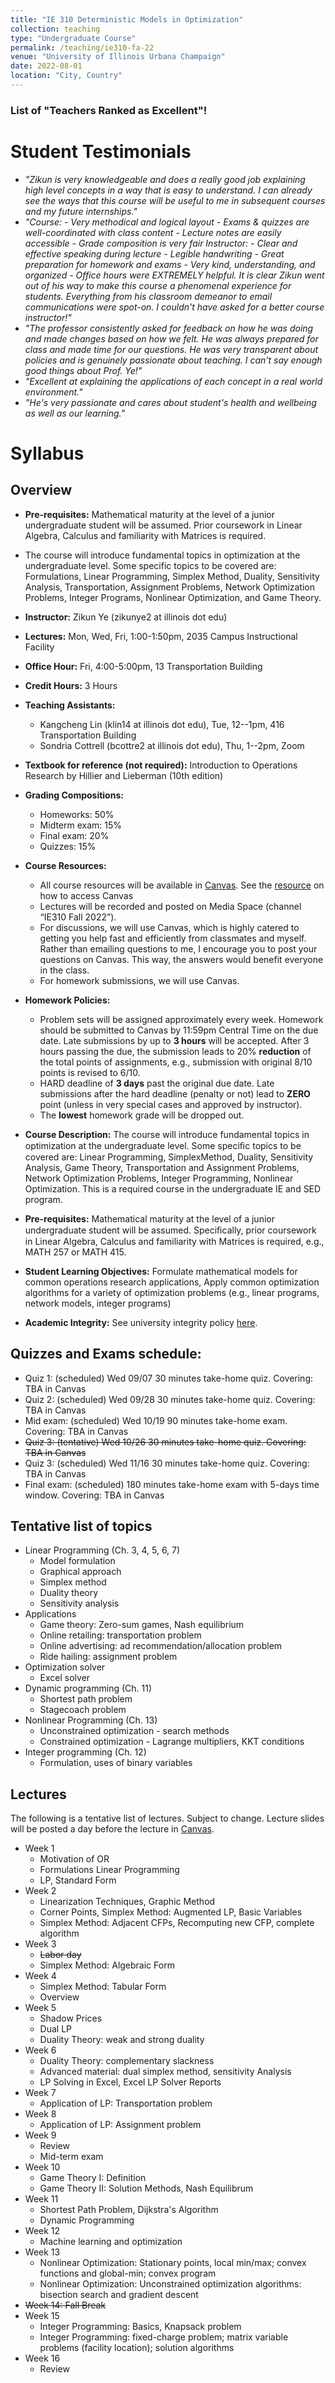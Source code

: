 ```yaml
---
title: "IE 310 Deterministic Models in Optimization"
collection: teaching
type: "Undergraduate Course"
permalink: /teaching/ie310-fa-22
venue: "University of Illinois Urbana Champaign"
date: 2022-08-01
location: "City, Country"
---
```


### List of "Teachers Ranked as Excellent"! 

# Student Testimonials
- *"Zikun is very knowledgeable and does a really good job explaining high level concepts in a way that is easy to understand. I can already see the ways that this course will be useful to me in subsequent courses and my future internships."*
- *"Course: - Very methodical and logical layout - Exams & quizzes are well-coordinated with class content - Lecture notes are easily accessible - Grade composition is very fair Instructor: - Clear and effective speaking during lecture - Legible handwriting - Great preparation for homework and exams - Very kind, understanding, and organized - Office hours were EXTREMELY helpful. It is clear Zikun went out of his way to make this course a phenomenal experience for students. Everything from his classroom demeanor to email communications were spot-on. I couldn't have asked for a better course instructor!"*
- *"The professor consistently asked for feedback on how he was doing and made changes based on how we felt. He was always prepared for class and made time for our questions. He was very transparent about policies and is genuinely passionate about teaching. I can't say enough good things about Prof. Ye!"*
- *"Excellent at explaining the applications of each concept in a real world environment."*
- *"He's very passionate and cares about student's health and wellbeing as well as our learning."*




# Syllabus 

## Overview
- **Pre-requisites:** Mathematical maturity at the level of a junior undergraduate student will be assumed. Prior coursework in Linear Algebra, Calculus and familiarity with Matrices is required.
- The course will introduce fundamental topics in optimization at the undergraduate level. Some specific topics to be covered are: Formulations, Linear Programming, Simplex Method, Duality, Sensitivity Analysis, Transportation, Assignment Problems, Network Optimization Problems, Integer Programs, Nonlinear Optimization, and Game Theory. 
- **Instructor:** Zikun Ye (zikunye2 at illinois dot edu)
- **Lectures:** Mon, Wed, Fri, 1:00-1:50pm, 2035 Campus Instructional Facility
- **Office Hour:** Fri, 4:00-5:00pm, 13 Transportation Building
- **Credit Hours:** 3 Hours
- **Teaching Assistants:** 
   * Kangcheng Lin (klin14 at illinois dot edu), Tue, 12--1pm, 416 Transportation Building
   * Sondria Cottrell (bcottre2 at illinois dot edu), Thu, 1--2pm, Zoom
- **Textbook for reference (not required):** Introduction to Operations Research by Hillier and Lieberman (10th edition)
- **Grading Compositions:**
   * Homeworks: 50% 
   * Midterm exam: 15% 
   * Final exam: 20% 
   * Quizzes: 15% 
- **Course Resources:**
   * All course resources will be available in [Canvas](https://canvas.illinois.edu). See the [resource](https://online.illinois.edu/getting-started/learning-management-systems/canvas) on how to access Canvas
   * Lectures will be recorded and posted on Media Space (channel “IE310 Fall 2022”).
   * For discussions, we will use Canvas, which is highly catered to getting you help fast and efficiently from classmates and myself. Rather than emailing questions to me, I encourage you to post your questions on Canvas. This way, the answers would benefit everyone in the class.
   * For homework submissions, we will use Canvas.

- **Homework Policies:** 
    * Problem sets will be assigned approximately every week. Homework should be submitted to Canvas by 11:59pm Central Time on the due date. Late submissions by up to **3 hours** will be accepted. After 3 hours passing the due, the submission leads to 20% **reduction** of the total points of assignments, e.g., submission with original 8/10 points is revised to 6/10.
    * HARD deadline of **3 days** past the original due date. Late submissions after the hard deadline (penalty or not) lead to **ZERO** point (unless in very special cases and approved by instructor). 
    * The **lowest** homework grade will be dropped out.

- **Course Description:** The course will introduce fundamental topics in optimization at the undergraduate level. Some speciﬁc topics to be covered are: Linear Programming, SimplexMethod, Duality, Sensitivity Analysis, Game Theory, Transportation and Assignment Problems, Network Optimization Problems, Integer Programming, Nonlinear Optimization. This is a required course in the undergraduate IE and SED program.

- **Pre-requisites:** Mathematical maturity at the level of a junior undergraduate student will be assumed. Speciﬁcally, prior coursework in Linear Algebra, Calculus and familiarity with Matrices is required, e.g., MATH 257 or MATH 415.

- **Student Learning Objectives:** Formulate mathematical models for common operations research applications, Apply common optimization algorithms for a variety of optimization problems (e.g., linear programs, network models, integer programs)

- **Academic Integrity:** See university integrity policy [here](https://studentcode.illinois.edu/article1/part4/1-401/).

## Quizzes and Exams schedule:
* Quiz 1: (scheduled) Wed 09/07 30 minutes take-home quiz. Covering: TBA in Canvas
* Quiz 2: (scheduled) Wed 09/28 30 minutes take-home quiz. Covering: TBA in Canvas 
* Mid exam: (scheduled) Wed 10/19 90 minutes take-home exam. Covering: TBA in Canvas
* <s>Quiz 3: (tentative) Wed 10/26 30 minutes take-home quiz. Covering: TBA in Canvas </s>
* Quiz 3: (scheduled) Wed 11/16 30 minutes take-home quiz. Covering: TBA in Canvas 
* Final exam: (scheduled) 180 minutes take-home exam with 5-days time window. Covering: TBA in Canvas


## Tentative list of topics

* Linear Programming (Ch. 3, 4, 5, 6, 7)
    * Model formulation
    * Graphical approach
    * Simplex method
    * Duality theory
    * Sensitivity analysis
* Applications
    * Game theory: Zero-sum games, Nash equilibrium 
    * Online retailing: transportation problem
    * Online advertising: ad recommendation/allocation problem
    * Ride hailing: assignment problem
* Optimization solver
    * Excel solver
* Dynamic programming (Ch. 11)
    * Shortest path problem
    * Stagecoach problem
* Nonlinear Programming (Ch. 13)
    * Unconstrained optimization - search methods
    * Constrained optimization - Lagrange multipliers, KKT conditions
* Integer programming (Ch. 12)
    * Formulation, uses of binary variables



## Lectures
The following is a tentative list of lectures. Subject to change. Lecture slides will be posted a day before the lecture in [Canvas](http://canvas.illinois.edu/).

* Week 1
    * Motivation of OR
    * Formulations Linear Programming
    * LP, Standard Form
* Week 2
    * Linearization Techniques, Graphic Method
    * Corner Points, Simplex Method: Augmented LP, Basic Variables
    * Simplex Method: Adjacent CFPs, Recomputing new CFP, complete algorithm
* Week 3
    * <s>Labor day</s>
    * Simplex Method: Algebraic Form
* Week 4
    * Simplex Method: Tabular Form
    * Overview
* Week 5
    * Shadow Prices
    * Dual LP
    * Duality Theory: weak and strong duality
* Week 6
    * Duality Theory: complementary slackness
    * Advanced material: dual simplex method, sensitivity Analysis
    * LP Solving in Excel, Excel LP Solver Reports
* Week 7
    *  Application of LP: Transportation problem
* Week 8
    *  Application of LP: Assignment problem
* Week 9
    * Review
    * Mid-term exam
* Week 10
    * Game Theory I: Definition
    * Game Theory II: Solution Methods, Nash Equilibrum
* Week 11
    * Shortest Path Problem, Dijkstra's Algorithm
    * Dynamic Programming
* Week 12
    * Machine learning and optimization
* Week 13
    * Nonlinear Optimization: Stationary points, local min/max; convex functions and global-min; convex program 
    * Nonlinear Optimization: Unconstrained optimization algorithms: bisection search and gradient descent 
* <s>Week 14: Fall Break</s>
* Week 15
    * Integer Programming: Basics, Knapsack problem
    * Integer Programming: fixed-charge problem; matrix variable problems (facility location); solution algorithms 
* Week 16
    * Review

